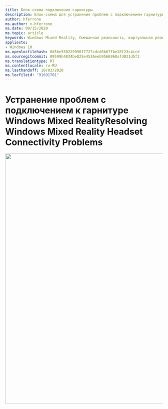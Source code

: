 ```yaml
---
title: Блок-схема подключения гарнитуры
description: Блок-схема для устранения проблем с подключением гарнитуры в гарнитурах Windows Mixed Reality.
author: hferrone
ms.author: v-hferrone
ms.date: 09/15/2020
ms.topic: article
keywords: Windows Mixed Reality, Смешанная реальность, виртуальная реальность, VR, MR, блок-схема, черный экран, отображение, подключение
appliesto:
- Windows 10
ms.openlocfilehash: 0d5be550229990f7727cdcd8b67fbe28f23c4ccd
ms.sourcegitcommit: 09599b4034be825e4536eeb9566968afd021d5f3
ms.translationtype: MT
ms.contentlocale: ru-RU
ms.lasthandoff: 10/03/2020
ms.locfileid: "91691701"
---
```

# <a name="resolving-windows-mixed-reality-headset-connectivity-problems"></a><span data-ttu-id="5bcf4-104">Устранение проблем с подключением к гарнитуре Windows Mixed Reality</span><span class="sxs-lookup"><span data-stu-id="5bcf4-104">Resolving Windows Mixed Reality Headset Connectivity Problems</span></span>

<img src="images/Flowchart_HMDConnectiivityV2.png" width="800">
